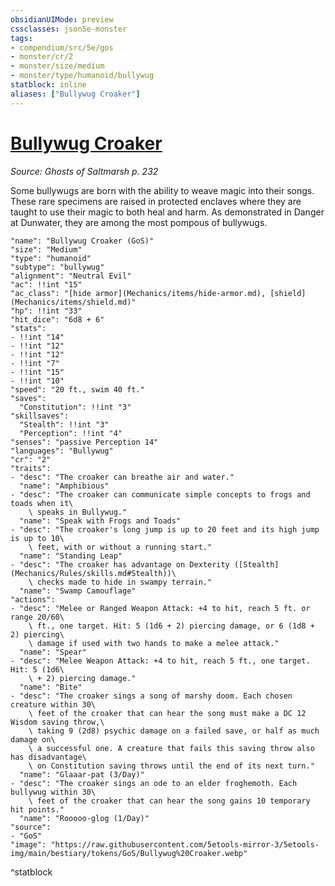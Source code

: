 ```yaml
---
obsidianUIMode: preview
cssclasses: json5e-monster
tags:
- compendium/src/5e/gos
- monster/cr/2
- monster/size/medium
- monster/type/humanoid/bullywug
statblock: inline
aliases: ["Bullywug Croaker"]
---
```

# [Bullywug Croaker](Mechanics\bestiary\humanoid/bullywug-croaker-gos.md)
*Source: Ghosts of Saltmarsh p. 232*  

Some bullywugs are born with the ability to weave magic into their songs. These rare specimens are raised in protected enclaves where they are taught to use their magic to both heal and harm. As demonstrated in Danger at Dunwater, they are among the most pompous of bullywugs.

```statblock
"name": "Bullywug Croaker (GoS)"
"size": "Medium"
"type": "humanoid"
"subtype": "bullywug"
"alignment": "Neutral Evil"
"ac": !!int "15"
"ac_class": "[hide armor](Mechanics/items/hide-armor.md), [shield](Mechanics/items/shield.md)"
"hp": !!int "33"
"hit_dice": "6d8 + 6"
"stats":
- !!int "14"
- !!int "12"
- !!int "12"
- !!int "7"
- !!int "15"
- !!int "10"
"speed": "20 ft., swim 40 ft."
"saves":
  "Constitution": !!int "3"
"skillsaves":
  "Stealth": !!int "3"
  "Perception": !!int "4"
"senses": "passive Perception 14"
"languages": "Bullywug"
"cr": "2"
"traits":
- "desc": "The croaker can breathe air and water."
  "name": "Amphibious"
- "desc": "The croaker can communicate simple concepts to frogs and toads when it\
    \ speaks in Bullywug."
  "name": "Speak with Frogs and Toads"
- "desc": "The croaker's long jump is up to 20 feet and its high jump is up to 10\
    \ feet, with or without a running start."
  "name": "Standing Leap"
- "desc": "The croaker has advantage on Dexterity ([Stealth](Mechanics/Rules/skills.md#Stealth))\
    \ checks made to hide in swampy terrain."
  "name": "Swamp Camouflage"
"actions":
- "desc": "Melee or Ranged Weapon Attack: +4 to hit, reach 5 ft. or range 20/60\
    \ ft., one target. Hit: 5 (1d6 + 2) piercing damage, or 6 (1d8 + 2) piercing\
    \ damage if used with two hands to make a melee attack."
  "name": "Spear"
- "desc": "Melee Weapon Attack: +4 to hit, reach 5 ft., one target. Hit: 5 (1d6\
    \ + 2) piercing damage."
  "name": "Bite"
- "desc": "The croaker sings a song of marshy doom. Each chosen creature within 30\
    \ feet of the croaker that can hear the song must make a DC 12 Wisdom saving throw,\
    \ taking 9 (2d8) psychic damage on a failed save, or half as much damage on\
    \ a successful one. A creature that fails this saving throw also has disadvantage\
    \ on Constitution saving throws until the end of its next turn."
  "name": "Glaaar-pat (3/Day)"
- "desc": "The croaker sings an ode to an elder froghemoth. Each bullywug within 30\
    \ feet of the croaker that can hear the song gains 10 temporary hit points."
  "name": "Rooooo-glog (1/Day)"
"source":
- "GoS"
"image": "https://raw.githubusercontent.com/5etools-mirror-3/5etools-img/main/bestiary/tokens/GoS/Bullywug%20Croaker.webp"
```
^statblock